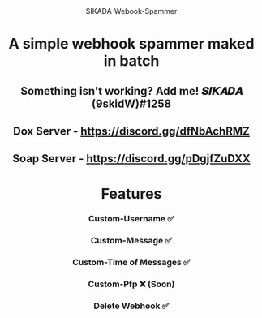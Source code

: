 <div align="center">
   SIKADA-Webook-Spammer
   
# A simple webhook spammer maked in batch


## Something isn't working? Add me! 𝑺𝑰𝑲𝑨𝑫𝑨 (9skidW)#1258
## Dox Server - https://discord.gg/dfNbAchRMZ
## Soap Server - https://discord.gg/pDgjfZuDXX

# Features
### Custom-Username ✅
### Custom-Message ✅
### Custom-Time of Messages ✅
### Custom-Pfp ❌ (Soon)
### Delete Webhook ✅

